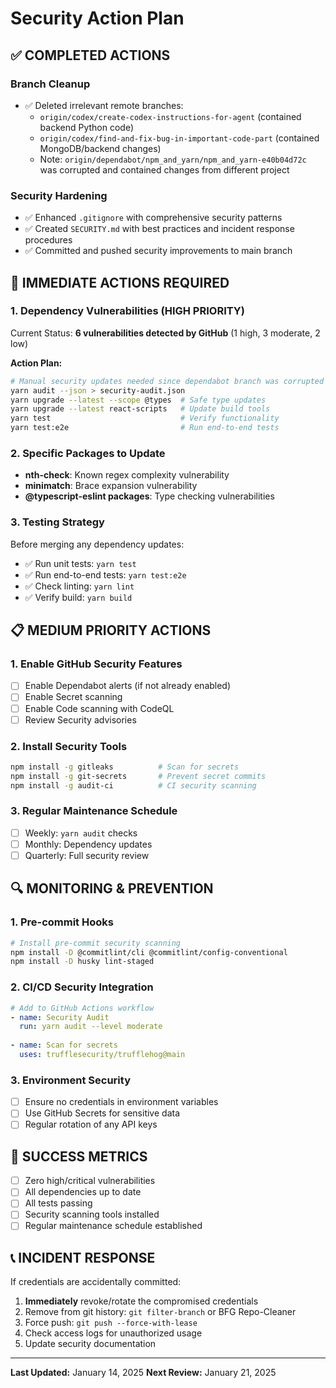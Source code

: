 # Security Action Plan

## ✅ **COMPLETED ACTIONS**

### Branch Cleanup

- ✅ Deleted irrelevant remote branches:
  - `origin/codex/create-codex-instructions-for-agent` (contained backend Python code)
  - `origin/codex/find-and-fix-bug-in-important-code-part` (contained MongoDB/backend changes)
  - Note: `origin/dependabot/npm_and_yarn/npm_and_yarn-e40b04d72c` was corrupted and contained changes from different project

### Security Hardening

- ✅ Enhanced `.gitignore` with comprehensive security patterns
- ✅ Created `SECURITY.md` with best practices and incident response procedures
- ✅ Committed and pushed security improvements to main branch

## 🚨 **IMMEDIATE ACTIONS REQUIRED**

### 1. Dependency Vulnerabilities (HIGH PRIORITY)

Current Status: **6 vulnerabilities detected by GitHub** (1 high, 3 moderate, 2 low)

**Action Plan:**

```bash
# Manual security updates needed since dependabot branch was corrupted
yarn audit --json > security-audit.json
yarn upgrade --latest --scope @types  # Safe type updates
yarn upgrade --latest react-scripts   # Update build tools
yarn test                             # Verify functionality
yarn test:e2e                         # Run end-to-end tests
```

### 2. Specific Packages to Update

- **nth-check**: Known regex complexity vulnerability
- **minimatch**: Brace expansion vulnerability  
- **@typescript-eslint packages**: Type checking vulnerabilities

### 3. Testing Strategy

Before merging any dependency updates:

- ✅ Run unit tests: `yarn test`
- ✅ Run end-to-end tests: `yarn test:e2e`
- ✅ Check linting: `yarn lint`
- ✅ Verify build: `yarn build`

## 📋 **MEDIUM PRIORITY ACTIONS**

### 1. Enable GitHub Security Features

- [ ] Enable Dependabot alerts (if not already enabled)
- [ ] Enable Secret scanning
- [ ] Enable Code scanning with CodeQL
- [ ] Review Security advisories

### 2. Install Security Tools

```bash
npm install -g gitleaks          # Scan for secrets
npm install -g git-secrets       # Prevent secret commits
npm install -g audit-ci          # CI security scanning
```

### 3. Regular Maintenance Schedule

- [ ] Weekly: `yarn audit` checks
- [ ] Monthly: Dependency updates
- [ ] Quarterly: Full security review

## 🔍 **MONITORING & PREVENTION**

### 1. Pre-commit Hooks

```bash
# Install pre-commit security scanning
npm install -D @commitlint/cli @commitlint/config-conventional
npm install -D husky lint-staged
```

### 2. CI/CD Security Integration

```yaml
# Add to GitHub Actions workflow
- name: Security Audit
  run: yarn audit --level moderate
  
- name: Scan for secrets
  uses: trufflesecurity/trufflehog@main
```

### 3. Environment Security

- [ ] Ensure no credentials in environment variables
- [ ] Use GitHub Secrets for sensitive data
- [ ] Regular rotation of any API keys

## 🎯 **SUCCESS METRICS**

- [ ] Zero high/critical vulnerabilities
- [ ] All dependencies up to date
- [ ] All tests passing
- [ ] Security scanning tools installed
- [ ] Regular maintenance schedule established

## 📞 **INCIDENT RESPONSE**

If credentials are accidentally committed:

1. **Immediately** revoke/rotate the compromised credentials
2. Remove from git history: `git filter-branch` or BFG Repo-Cleaner
3. Force push: `git push --force-with-lease`
4. Check access logs for unauthorized usage
5. Update security documentation

---

**Last Updated:** January 14, 2025
**Next Review:** January 21, 2025
